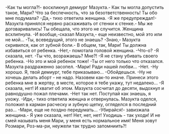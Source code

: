   -Как ты могла?!- воскликнул демиург Мазукта.- Как ты могла допустить такое, Мари? Что за беспечность, что за безответственность! Ты обо мне подумала?
-Да,- тихо ответила женщина.
-Я же предупреждал!- Мазукта принялся нервно расхаживать от стенки к стенке.- Мы же договаривались! Ты обещала, что этого не случится.
Женщина всхлипнула.
-И вообще,-сказал Мазукта,- еще неизвестно, мой это или не мой...
-Ты, всеведущий, этого не знаешь?
-Знаю,- Мазукта скривился, как от зубной боли.- В общем, так, Мари! Ты должна избавиться от ребенка.
-Нет,- помотала головой женщина.
-Что-о?
-Я сказала, нет.
-Ты что, возражаешь? Мне?!
-Я не стану убивать своего ребенка.
-Но это и мой ребенок тоже!
-Ты от него только что отказался.
Мазукта раздраженно засопел.
-Мари! Ради нашей любви...
-Нет.
-Ну хорошо. Я, твой демиург, тебе приказываю...
-Обойдешься.
-Ну не хочешь делать аборт - не надо. Назовем как-то иначе. Принеси этого ребенка мне в жертву, в месте, которое я тебе укажу, тут недалеко...
-Я сказала, нет! И хватит об этом.
Мазукта сосчитал до десяти, выдохнул и равнодушно пожал плечами.
-Нет так нет. Поступай как знаешь, я ухожу.
-Иди,- тихо ответила женщна и отвернулась.
Мазукта оделся, положил в карман расческу и зубную щетку, огляделся в последний раз...
-Мари, еще не поздно передумать...
-Убирайся!- завизжала женщина.- Я уже сказала, нет! Нет, нет, нет! Уходишь - так уходи! И не смей называть меня Мари, у меня есть нормальное имя! Меня зовут Розмари, Роз-ма-ри, неужели так трудно запомниить?!    